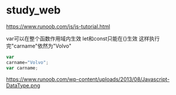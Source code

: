 # study_web
 
https://www.runoob.com/js/js-tutorial.html

var可以在整个函数作用域内生效
let和const只能在{}生效
这样执行完"carname"依然为"Volvo"
```js
var
carname="Volvo"; 
var carname;
```
https://www.runoob.com/wp-content/uploads/2013/08/Javascript-DataType.png